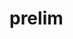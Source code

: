 
<!-- README.md is generated from README.Rmd. Please edit that file -->

# prelim

<!-- badges: start -->

<!-- badges: end -->
